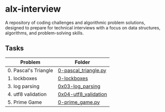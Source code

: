 # alx-interview
A repository of coding challenges and algorithmic problem solutions, designed to prepare for technical interviews with a focus on data structures, algorithms, and problem-solving skills.

## Tasks

| Problem | Folder |
| ---- | ---- |
| 0. Pascal's Triangle | [0-pascal_triangle.py](./0x00-pascal_triangle) |
| 1. lockboxes | [0-lockboxes](./0x01-lockboxes) |
| 3. log parsing | [0x03-log_parsing](./0x03-log_parsing) |
| 4. utf8 validation | [0x04-utf8_validation](./0x04-utf8_validation) |
| 5. Prime Game | [0-prime_game.py](./0x0A-primegame) |
